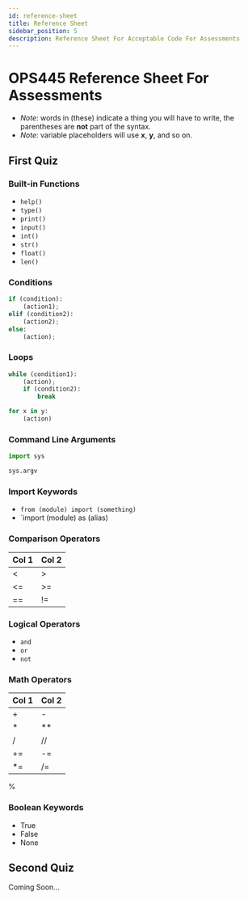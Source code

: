 ```yaml
---
id: reference-sheet
title: Reference Sheet
sidebar_position: 5
description: Reference Sheet For Acceptable Code For Assessments
---
```


# OPS445 Reference Sheet For Assessments

- _Note_: words in (these) indicate a thing you will have to write, the parentheses are **not** part of the syntax.
- _Note_: variable placeholders will use **x**, **y**, and so on.

## First Quiz

### Built-in Functions

- `help()`
- `type()`
- `print()`
- `input()`
- `int()`
- `str()`
- `float()`
- `len()`

### Conditions

```python
if (condition):
    (action1);
elif (condition2):
    (action2);
else:
    (action);
```

### Loops

```python
while (condition1):
    (action);
    if (condition2):
        break
```

```python
for x in y:
    (action)
```

### Command Line Arguments

```python
import sys

sys.argv
```

### Import Keywords

- `from (module) import (something)`
- `import (module) as (alias)

### Comparison Operators

Col 1 | Col 2
--- | ---
&lt; | &gt;
&lt;= | &gt;=
== | !=

### Logical Operators

- `and`
- `or`
- `not`

### Math Operators

Col 1 | Col 2
--- | ---
+ | -
* | **
/ | //
+= | -=
*= | /=
%

### Boolean Keywords

- True
- False
- None

## Second Quiz

Coming Soon...
